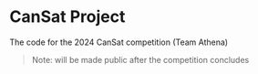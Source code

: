 # CanSat Project

The code for the 2024 CanSat competition (Team Athena)

> Note: will be made public after the competition concludes
